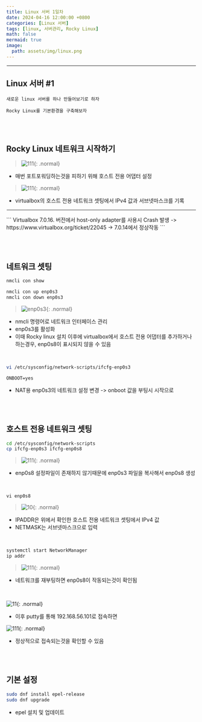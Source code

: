 ```yaml
---
title: Linux 서버 1일차
date: 2024-04-16 12:00:00 +0800
categories: [Linux 서버]
tags: [linux, 서버관리, Rocky Linux]
math: false
mermaid: true
image:
  path: assets/img/linux.png
---
```


<hr style="border:1px solid white">

## Linux 서버 #1
```
새로운 linux 서버를 하나 만들어보기로 하자

Rocky Linux를 기본환경을 구축해보자
```

<br/><br/>

## Rocky Linux 네트워크 시작하기
> ![111](https://github.com/alphathx13/alphathx13.github.io/assets/163115993/20897852-e2d0-470a-9eb2-e8ddec931ceb){: .normal}
- 매번 포트포워딩하는것을 피하기 위해 호스트 전용 어댑터 설정

> ![111](https://github.com/alphathx13/alphathx13.github.io/assets/163115993/73cd2973-48ee-4e33-933f-2ee2fb0a1a73){: .normal}
- virtualbox의 호스트 전용 네트워크 셋팅에서 IPv4 값과 서브넷마스크를 기록

<hr style="border:1px solid white">
```
Virtualbox 7.0.16. 버전에서 host-only adapter를 사용시 Crash 발생
-> https://www.virtualbox.org/ticket/22045
-> 7.0.14에서 정상작동
```

<br/><br/>

## 네트워크 셋팅
```bash
nmcli con show

nmcli con up enp0s3
nmcli con down enp0s3
```
> ![enp0s3](https://github.com/alphathx13/alphathx13.github.io/assets/163115993/bd1c8bbe-e34d-4921-90e3-7c3ef907a542){: .normal}
- nmcli 명령어로 네트워크 인터페이스 관리
- enp0s3를 활성화
- 이때 Rocky linux 설치 이후에 virtualbox에서 호스트 전용 어댑터를 추가하거나 하는경우, enp0s8이 표시되지 않을 수 있음

<br/>

```bash
vi /etc/sysconfig/network-scripts/ifcfg-enp0s3
```
```vi
ONBOOT=yes
```
- NAT용 enp0s3의 네트워크 설정 변경 -> onboot 값을 부팅시 시작으로

<br/><br/>

## 호스트 전용 네트워크 셋팅
```bash
cd /etc/sysconfig/network-scripts
cp ifcfg-enp0s3 ifcfg-enp0s8
```
> ![111](https://github.com/alphathx13/alphathx13.github.io/assets/163115993/ef7c99cc-6a3b-4456-9a02-5c7180168486){: .normal}
- enp0s8 설정파일이 존재하지 않기때문에 enp0s3 파일을 복사해서 enp0s8 생성

<br/>

```vi
vi enp0s8
```
> ![10](https://github.com/alphathx13/alphathx13.github.io/assets/163115993/541d8a62-698b-4d94-b170-b8e6d819d106){: .normal}
- IPADDR은 위에서 확인한 호스트 전용 네트워크 셋팅에서 IPv4 값
- NETMASK는 서브넷마스크으로 입력

<br/>

```bash
systemctl start NetworkManager
ip addr
```
> ![111](https://github.com/alphathx13/alphathx13.github.io/assets/163115993/61ed6686-290b-4e10-aeb8-fb51db0399de){: .normal}
- 네트워크를 재부팅하면 enp0s8이 작동되는것이 확인됨

<br/>

![11](https://github.com/alphathx13/alphathx13.github.io/assets/163115993/fc8ed8ff-5c0c-434b-9dc9-03645fe96a93){: .normal}
- 이후 putty를 통해 192.168.56.101로 접속하면 

![111](https://github.com/alphathx13/alphathx13.github.io/assets/163115993/c1bd4204-65d2-4298-a5c2-a21ea5132f2c){: .normal}
- 정상적으로 접속되는것을 확인할 수 있음

<br/><br/>

## 기본 설정
```bash
sudo dnf install epel-release
sudo dnf upgrade
```
- epel 설치 및 업데이트

